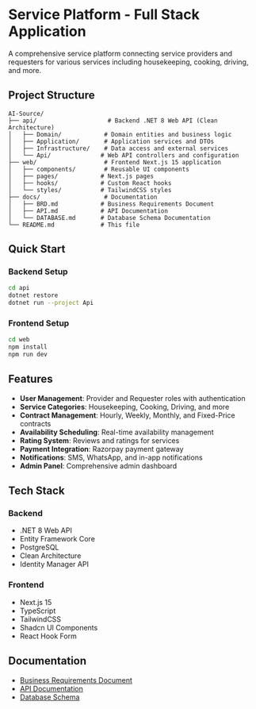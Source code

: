 # Service Platform - Full Stack Application

A comprehensive service platform connecting service providers and requesters for various services including housekeeping, cooking, driving, and more.

## Project Structure

```
AI-Source/
├── api/                    # Backend .NET 8 Web API (Clean Architecture)
│   ├── Domain/            # Domain entities and business logic
│   ├── Application/       # Application services and DTOs
│   ├── Infrastructure/    # Data access and external services
│   └── Api/              # Web API controllers and configuration
├── web/                   # Frontend Next.js 15 application
│   ├── components/        # Reusable UI components
│   ├── pages/            # Next.js pages
│   ├── hooks/            # Custom React hooks
│   └── styles/           # TailwindCSS styles
├── docs/                  # Documentation
│   ├── BRD.md            # Business Requirements Document
│   ├── API.md            # API Documentation
│   └── DATABASE.md       # Database Schema Documentation
└── README.md             # This file
```

## Quick Start

### Backend Setup
```bash
cd api
dotnet restore
dotnet run --project Api
```

### Frontend Setup
```bash
cd web
npm install
npm run dev
```

## Features

- **User Management**: Provider and Requester roles with authentication
- **Service Categories**: Housekeeping, Cooking, Driving, and more
- **Contract Management**: Hourly, Weekly, Monthly, and Fixed-Price contracts
- **Availability Scheduling**: Real-time availability management
- **Rating System**: Reviews and ratings for services
- **Payment Integration**: Razorpay payment gateway
- **Notifications**: SMS, WhatsApp, and in-app notifications
- **Admin Panel**: Comprehensive admin dashboard

## Tech Stack

### Backend
- .NET 8 Web API
- Entity Framework Core
- PostgreSQL
- Clean Architecture
- Identity Manager API

### Frontend
- Next.js 15
- TypeScript
- TailwindCSS
- Shadcn UI Components
- React Hook Form

## Documentation

- [Business Requirements Document](docs/BRD.md)
- [API Documentation](docs/API.md)
- [Database Schema](docs/DATABASE.md) 